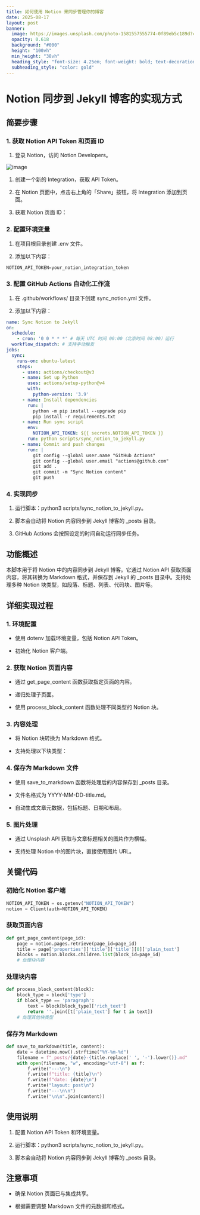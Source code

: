 ```yaml
---
title: 如何使用 Notion 来同步管理你的博客
date: 2025-08-17
layout: post
banner:
  image: https://images.unsplash.com/photo-1581557555774-0f89eb5c189d?crop=entropy&cs=tinysrgb&fit=max&fm=jpg&ixid=M3w2OTIwMzJ8MHwxfHJhbmRvbXx8fHx8fHx8fDE3NTU0MDUyNTl8&ixlib=rb-4.1.0&q=80&w=1080
  opacity: 0.618
  background: "#000"
  height: "100vh"
  min_height: "38vh"
  heading_style: "font-size: 4.25em; font-weight: bold; text-decoration: underline"
  subheading_style: "color: gold"
---
```


# Notion 同步到 Jekyll 博客的实现方式

## 简要步骤

### 1. 获取 Notion API Token 和页面 ID

1. 登录 Notion，访问 Notion Developers。

![image](https://prod-files-secure.s3.us-west-2.amazonaws.com/a7a0cc5a-89b9-4cda-8686-1fba0ca52f40/d19c1afe-dea5-4312-9333-786b0ba83054/image.png?X-Amz-Algorithm=AWS4-HMAC-SHA256&X-Amz-Content-Sha256=UNSIGNED-PAYLOAD&X-Amz-Credential=ASIAZI2LB4667PCV74JQ%2F20250817%2Fus-west-2%2Fs3%2Faws4_request&X-Amz-Date=20250817T043418Z&X-Amz-Expires=3600&X-Amz-Security-Token=IQoJb3JpZ2luX2VjED0aCXVzLXdlc3QtMiJGMEQCIC6x4BLYV9eTGTESURGHKrCuFMLWD3kl7I67rgxDNrqHAiB7AoYFXJlE7YWLsWQM%2Bjz6CybeLluv6L71GFk6PFSVwSqIBAiF%2F%2F%2F%2F%2F%2F%2F%2F%2F%2F8BEAAaDDYzNzQyMzE4MzgwNSIMDMepA9sTTqZI1vj6KtwD1hQ8NGfjGiWsQh35sDMkOnmxLXBB0pwkxismPxqBSx6UtlR8o1oDCy%2B5vFLf%2BrrYsaXg4aeowmIXnKkU7%2FIQJZGKb%2BZ2ClH7llwYs4tuGgYOyCDqZ%2BMeVAkp75nkaKLnVMhDtap9A%2B0xbPhZBCHnvF182QnbcylvMo1oOa7JTLs3uwjOtCzZv7aKQhnozi0tpb66DciidwM%2Bp6NnlGzxfUEn7pJ5G5h20j%2FY9h%2F%2BGg%2BaaKVpyjyzz6wfHNUr0M1xWzFnbijg9r%2B%2BQfTaiJ%2FxgAhgvOBkqcaAPoa92eRzSqkPyPOUGIoirWY6b6%2FhZ8p7ejXr8Yd5DiNPojgh73ljAbiBtcpH3uxWat1DtYm0gZymlE113iPonfoxYKaDWaEAajZW%2FxoksBEuyUrwes%2BgXnhU4JWKTshQsgca5jluNeog1Hz6WsL5d0aCcogkro0QCVZTXUALxwMtkFSLH3VksC1UEmMF%2FsNzTT2XZ0lsgFJKmDCKGyxKcMwCvQJ7er7m1IJ%2BBfb6VcYcB1CNkZXRu29Mb%2Fj%2Bby8htCjqO3KTV6tqQyeM%2FsMbMw3UhUnXs1n68SJb4cRiIQEYk3Foo3UIAfCqSS%2BIksCnqsIfoZcmHQFrcDBfchYBB0xs3agwk7OFxQY6pgEruvHdbq9UvhSSdzGry4%2BAgH3w6NK%2FlnOzkL3hyCjpGukzgHBotg9SjrWG1OE8HpV4jvvDE%2FjZf3s0VsGzqVJYFEypPhMhmmRWfyVPE6k9LZzQjQqGV87isTvBim9iFPTBWhBnAp%2FOlJ0BmU5O%2BrrmgcHpWMrpKLtNxESZVipjMtEY4dOGBfuDo0qpXu6VXp95JkSN2vH1rqMfAmAxuhMawDtb80UK&X-Amz-Signature=8aa3a946f3a3959267387dc42c90c55edf671f6ac7bbb3b64459ecf55577b222&X-Amz-SignedHeaders=host&x-amz-checksum-mode=ENABLED&x-id=GetObject)

1. 创建一个新的 Integration，获取 API Token。

1. 在 Notion 页面中，点击右上角的「Share」按钮，将 Integration 添加到页面。

1. 获取 Notion 页面 ID：


### 2. 配置环境变量

1. 在项目根目录创建 .env 文件。

1. 添加以下内容：

```javascript
NOTION_API_TOKEN=your_notion_integration_token
```

### 3. 配置 GitHub Actions 自动化工作流

1. 在 .github/workflows/ 目录下创建 sync_notion.yml 文件。

1. 添加以下内容：

```yaml
name: Sync Notion to Jekyll
on:
  schedule:
    - cron: '0 0 * * *' # 每天 UTC 时间 00:00（北京时间 08:00）运行
  workflow_dispatch: # 支持手动触发
jobs:
  sync:
    runs-on: ubuntu-latest
    steps:
      - uses: actions/checkout@v3
      - name: Set up Python
        uses: actions/setup-python@v4
        with:
          python-version: '3.9'
      - name: Install dependencies
        run: |
          python -m pip install --upgrade pip
          pip install -r requirements.txt
      - name: Run sync script
        env:
          NOTION_API_TOKEN: ${{ secrets.NOTION_API_TOKEN }}
        run: python scripts/sync_notion_to_jekyll.py
      - name: Commit and push changes
        run: |
          git config --global user.name "GitHub Actions"
          git config --global user.email "actions@github.com"
          git add .
          git commit -m "Sync Notion content"
          git push
```

### 4. 实现同步

1. 运行脚本：python3 scripts/sync_notion_to_jekyll.py。

1. 脚本会自动将 Notion 内容同步到 Jekyll 博客的 _posts 目录。

1. GitHub Actions 会按照设定的时间自动运行同步任务。

## 功能概述

本脚本用于将 Notion 中的内容同步到 Jekyll 博客。它通过 Notion API 获取页面内容，将其转换为 Markdown 格式，并保存到 Jekyll 的 _posts 目录中。支持处理多种 Notion 块类型，如段落、标题、列表、代码块、图片等。

## 详细实现过程

### 1. 环境配置

- 使用 dotenv 加载环境变量，包括 Notion API Token。

- 初始化 Notion 客户端。

### 2. 获取 Notion 页面内容

- 通过 get_page_content 函数获取指定页面的内容。

- 递归处理子页面。

- 使用 process_block_content 函数处理不同类型的 Notion 块。

### 3. 内容处理

- 将 Notion 块转换为 Markdown 格式。

- 支持处理以下块类型：


### 4. 保存为 Markdown 文件

- 使用 save_to_markdown 函数将处理后的内容保存到 _posts 目录。

- 文件名格式为 YYYY-MM-DD-title.md。

- 自动生成文章元数据，包括标题、日期和布局。

### 5. 图片处理

- 通过 Unsplash API 获取与文章标题相关的图片作为横幅。

- 支持处理 Notion 中的图片块，直接使用图片 URL。

## 关键代码

### 初始化 Notion 客户端

```python
NOTION_API_TOKEN = os.getenv("NOTION_API_TOKEN")
notion = Client(auth=NOTION_API_TOKEN)
```

### 获取页面内容

```python
def get_page_content(page_id):
    page = notion.pages.retrieve(page_id=page_id)
    title = page['properties']['title']['title'][0]['plain_text']
    blocks = notion.blocks.children.list(block_id=page_id)
    # 处理块内容
```

### 处理块内容

```python
def process_block_content(block):
    block_type = block['type']
    if block_type == 'paragraph':
        text = block[block_type]['rich_text']
        return ''.join([t['plain_text'] for t in text])
    # 处理其他块类型
```

### 保存为 Markdown

```python
def save_to_markdown(title, content):
    date = datetime.now().strftime("%Y-%m-%d")
    filename = f"_posts/{date}-{title.replace(' ', '-').lower()}.md"
    with open(filename, "w", encoding="utf-8") as f:
        f.write("---\n")
        f.write(f"title: {title}\n")
        f.write(f"date: {date}\n")
        f.write("layout: post\n")
        f.write("---\n\n")
        f.write("\n\n".join(content))
```

## 使用说明

1. 配置 Notion API Token 和环境变量。

1. 运行脚本：python3 scripts/sync_notion_to_jekyll.py。

1. 脚本会自动将 Notion 内容同步到 Jekyll 博客的 _posts 目录。

## 注意事项

- 确保 Notion 页面已与集成共享。

- 根据需要调整 Markdown 文件的元数据和格式。